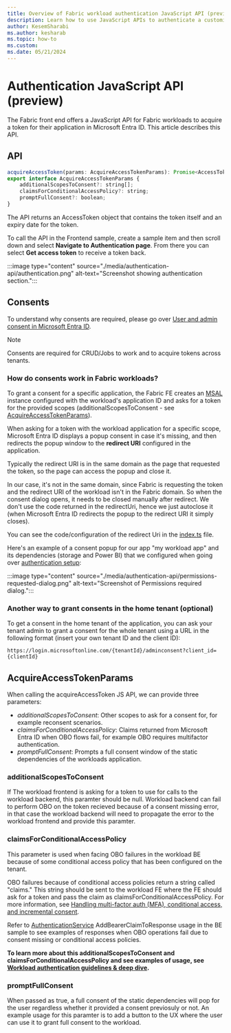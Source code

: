 ```yaml
---
title: Overview of Fabric workload authentication JavaScript API (preview)
description: Learn how to use JavaScript APIs to authenticate a customized Fabric workload.
author: KesemSharabi
ms.author: kesharab
ms.topic: how-to
ms.custom:
ms.date: 05/21/2024
---
```


# Authentication JavaScript API (preview)

The Fabric front end offers a JavaScript API for Fabric workloads to acquire a token for their application in Microsoft Entra ID. This article describes this API. 

## API

```javascript
acquireAccessToken(params: AcquireAccessTokenParams): Promise<AccessToken>;  
export interface AcquireAccessTokenParams {
    additionalScopesToConsent?: string[];  
    claimsForConditionalAccessPolicy?: string;
    promptFullConsent?: boolean;
}
```

The API returns an AccessToken object that contains the token itself and an expiry date for the token.

To call the API in the Frontend sample, create a sample item and then scroll down and select **Navigate to Authentication page**. From there you can select **Get access token** to receive a token back.

:::image type="content" source="./media/authentication-api/authentication.png" alt-text="Screenshot showing authentication section.":::

## Consents  

To understand why consents are required, please go over [User and admin consent in Microsoft Entra ID](/entra/identity/enterprise-apps/user-admin-consent-overview).

> [!NOTE]
> Consents are required for CRUD/Jobs to work and to acquire tokens across tenants.

### How do consents work in Fabric workloads?

To grant a consent for a specific application, the Fabric FE creates an [MSAL](https://www.npmjs.com/package/@azure/msal-browser) instance configured with the workload's application ID and asks for a token for the provided scopes (additionalScopesToConsent - see [AcquireAccessTokenParams](#acquireaccesstokenparams)).

When asking for a token with the workload application for a specific scope, Microsoft Entra ID displays a popup consent in case it's missing, and then redirects the popup window to the **redirect URI** configured in the application.

Typically the redirect URI is in the same domain as the page that requested the token, so the page can access the popup and close it.
  
In our case, it's not in the same domain, since Fabric is requesting the token and the redirect URI of the workload isn't in the Fabric domain. So when the consent dialog opens, it needs to be closed manually after redirect. We don't use the code returned in the redirectUri, hence we just autoclose it (when Microsoft Entra ID redirects the popup to the redirect URI it simply closes).
  
You can see the code/configuration of the redirect Uri in the [index.ts](https://github.com/microsoft/Microsoft-Fabric-workload-development-sample/blob/main/Frontend/src/index.ts) file.

Here's an example of a consent popup for our app "my workload app" and its dependencies (storage and Power BI) that we configured when going over [authentication setup](./authentication-tutorial.md):

:::image type="content" source="./media/authentication-api/permissions-requested-dialog.png" alt-text="Screenshot of Permissions required dialog.":::

### Another way to grant consents in the home tenant (optional)

To get a consent in the home tenant of the application, you can ask your tenant admin to grant a consent for the whole tenant using a URL in the following format (insert your own tenant ID and the client ID):

`https://login.microsoftonline.com/{tenantId}/adminconsent?client_id={clientId}`

## AcquireAccessTokenParams

When calling the acquireAccessToken JS API, we can provide three parameters:  

* *additionalScopesToConsent*: Other scopes to ask for a consent for, for example reconsent scenarios.
* *claimsForConditionalAccessPolicy*: Claims returned from Microsoft Entra ID when OBO flows fail, for example OBO requires multifactor authentication.
* *promptFullConsent*: Prompts a full consent window of the static dependencies of the workloads application.


### additionalScopesToConsent
If The workload frontend is asking for a token to use for calls to the workload backend, this paramter should be null.
Workload backend can fail to perform OBO on the token recieved because of a consent missing error, in that case the workload backend will need to propagate the error to the workload frontend and provide this paramter.

### claimsForConditionalAccessPolicy

This parameter is used when facing OBO failures in the workload BE because of some conditional access policy that has been configured on the tenant.

OBO failures because of conditional access policies return a string called "claims." This string should be sent to the workload FE where the FE should ask for a token and pass the claim as claimsForConditionalAccessPolicy. For more information, see [Handling multi-factor auth (MFA), conditional access, and incremental consent](/entra/msal/dotnet/acquiring-tokens/web-apps-apis/on-behalf-of-flow#handling-multi-factor-auth-mfa-c).

Refer to [AuthenticationService](https://github.com/microsoft/Microsoft-Fabric-workload-development-sample/blob/main/Backend/src/Services/AuthenticationService.cs) AddBearerClaimToResponse usage in the BE sample to see examples of responses when OBO operations fail due to consent missing or conditional access policies.

**To learn more about this additionalScopesToConsent and claimsForConditionalAccessPolicy and see examples of usage, see [Workload authentication guidelines & deep dive](./auth-guidelines.md).**

### promptFullConsent
When passed as true, a full consent of the static dependencies will pop for the user regardless whether it provided a consent previosuly or not.
An example usage for this paramter is to add a button to the UX where the user can use it to grant full consent to the workload.
